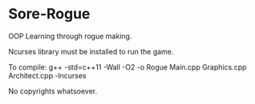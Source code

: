 # Sore-Rogue
OOP Learning through rogue making.

Ncurses library must be installed to run the game.

To compile: g++ -std=c++11 -Wall -O2 -o Rogue Main.cpp Graphics.cpp Architect.cpp -lncurses

No copyrights whatsoever.
